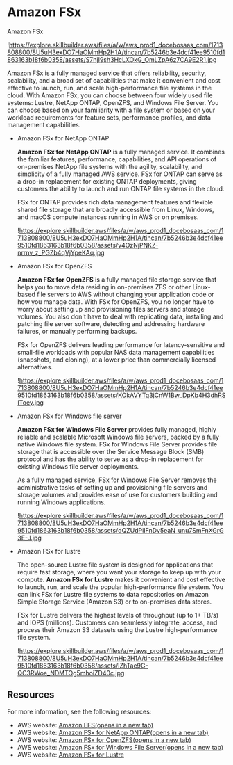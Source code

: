# **Amazon FSx**

Amazon FSx

!https://explore.skillbuilder.aws/files/a/w/aws_prod1_docebosaas_com/1713808800/8U5uH3exDO7HaOMmHp2H1A/tincan/7b5246b3e4dcf41ee9510fd1863163b18f6b0358/assets/S7hjI9sh3HcLXOkG_OmLZpA6z7CA9E2R1.jpg

Amazon FSx is a fully managed service that offers reliability, security, scalability, and a broad set of capabilities that make it convenient and cost effective to launch, run, and scale high-performance file systems in the cloud. With Amazon FSx, you can choose between four widely used file systems: Lustre, NetApp ONTAP, OpenZFS, and Windows File Server. You can choose based on your familiarity with a file system or based on your workload requirements for feature sets, performance profiles, and data management capabilities.

- Amazon FSx for NetApp ONTAP
    
    **Amazon FSx for NetApp ONTAP** is a fully managed service. It combines the familiar features, performance, capabilities, and API operations of on-premises NetApp file systems with the agility, scalability, and simplicity of a fully managed AWS service. FSx for ONTAP can serve as a drop-in replacement for existing ONTAP deployments, giving customers the ability to launch and run ONTAP file systems in the cloud.
    
    FSx for ONTAP provides rich data management features and flexible shared file storage that are broadly accessible from Linux, Windows, and macOS compute instances running in AWS or on premises.
    
    !https://explore.skillbuilder.aws/files/a/w/aws_prod1_docebosaas_com/1713808800/8U5uH3exDO7HaOMmHp2H1A/tincan/7b5246b3e4dcf41ee9510fd1863163b18f6b0358/assets/v4OzNjPNKZ-nrrnv_z_PGZb4qVjYpeKAq.jpg
    
- Amazon FSx for OpenZFS
    
    **Amazon FSx for OpenZFS** is a fully managed file storage service that helps you to move data residing in on-premises ZFS or other Linux-based file servers to AWS without changing your application code or how you manage data. With FSx for OpenZFS, you no longer have to worry about setting up and provisioning files servers and storage volumes. You also don't have to deal with replicating data, installing and patching file server software, detecting and addressing hardware failures, or manually performing backups.
    
    FSx for OpenZFS delivers leading performance for latency-sensitive and small-file workloads with popular NAS data management capabilities (snapshots, and cloning), at a lower price than commercially licensed alternatives.
    
    !https://explore.skillbuilder.aws/files/a/w/aws_prod1_docebosaas_com/1713808800/8U5uH3exDO7HaOMmHp2H1A/tincan/7b5246b3e4dcf41ee9510fd1863163b18f6b0358/assets/KOkAVYTq3jCnW1Bw_DpKb4H3dhRSIToey.jpg
    
- Amazon FSx for Windows file server
    
    **Amazon FSx for Windows File Server** provides fully managed, highly reliable and scalable Microsoft Windows file servers, backed by a fully native Windows file system. FSx for Windows File Server provides file storage that is accessible over the Service Message Block (SMB) protocol and has the ability to serve as a drop-in replacement for existing Windows file server deployments.
    
    As a fully managed service, FSx for Windows File Server removes the administrative tasks of setting up and provisioning file servers and storage volumes and provides ease of use for customers building and running Windows applications.
    
    !https://explore.skillbuilder.aws/files/a/w/aws_prod1_docebosaas_com/1713808800/8U5uH3exDO7HaOMmHp2H1A/tincan/7b5246b3e4dcf41ee9510fd1863163b18f6b0358/assets/dQZUdPiIFnDv5eaN_unu7SmFnXGrG3E-J.jpg
    
- Amazon FSx for lustre
    
    The open-source Lustre file system is designed for applications that require fast storage, where you want your storage to keep up with your compute. **Amazon FSx for Lustre** makes it convenient and cost effective to launch, run, and scale the popular high-performance file system. You can link FSx for Lustre file systems to data repositories on Amazon Simple Storage Service (Amazon S3) or to on-premises data stores.
    
    FSx for Lustre delivers the highest levels of throughput (up to 1+ TB/s) and IOPS (millions). Customers can seamlessly integrate, access, and process their Amazon S3 datasets using the Lustre high-performance file system.
    
    !https://explore.skillbuilder.aws/files/a/w/aws_prod1_docebosaas_com/1713808800/8U5uH3exDO7HaOMmHp2H1A/tincan/7b5246b3e4dcf41ee9510fd1863163b18f6b0358/assets/IZhTae9G-QC3RWoe_NDMTOg5mhoiZD40c.jpg
    

## **Resources**

For more information, see the following resources:

- AWS website: [Amazon EFS(opens in a new tab)](https://aws.amazon.com/efs/)
- AWS website: [Amazon FSx for NetApp ONTAP(opens in a new tab)](https://aws.amazon.com/fsx/netapp-ontap/)
- AWS website: [Amazon FSx for OpenZFS(opens in a new tab)](https://aws.amazon.com/fsx/openzfs/)
- AWS website: [Amazon FSx for Windows File Server(opens in a new tab)](https://aws.amazon.com/fsx/windows/?nc=sn&loc=1)
- AWS website: [Amazon FSx for Lustre](https://aws.amazon.com/fsx/lustre/?nc=sn&loc=1)